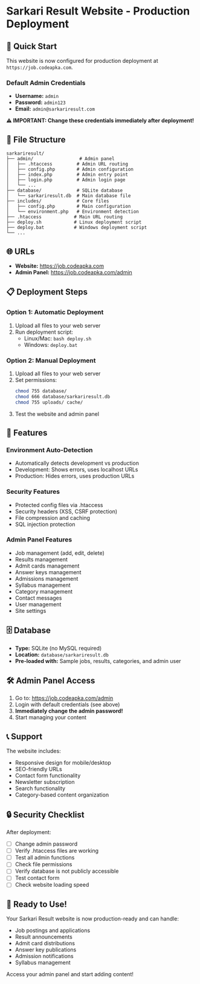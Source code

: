 # Sarkari Result Website - Production Deployment

## 🚀 Quick Start

This website is now configured for production deployment at `https://job.codeapka.com`.

### Default Admin Credentials
- **Username:** `admin`
- **Password:** `admin123`
- **Email:** `admin@sarkariresult.com`

**⚠️ IMPORTANT: Change these credentials immediately after deployment!**

## 📁 File Structure

```
sarkariresult/
├── admin/                 # Admin panel
│   ├── .htaccess         # Admin URL routing
│   ├── config.php        # Admin configuration
│   ├── index.php         # Admin entry point
│   ├── login.php         # Admin login page
│   └── ...
├── database/             # SQLite database
│   └── sarkariresult.db  # Main database file
├── includes/             # Core files
│   ├── config.php        # Main configuration
│   └── environment.php   # Environment detection
├── .htaccess            # Main URL routing
├── deploy.sh            # Linux deployment script
├── deploy.bat           # Windows deployment script
└── ...
```

## 🌐 URLs

- **Website:** https://job.codeapka.com
- **Admin Panel:** https://job.codeapka.com/admin

## 📋 Deployment Steps

### Option 1: Automatic Deployment
1. Upload all files to your web server
2. Run deployment script:
   - Linux/Mac: `bash deploy.sh`
   - Windows: `deploy.bat`

### Option 2: Manual Deployment
1. Upload all files to your web server
2. Set permissions:
   ```bash
   chmod 755 database/
   chmod 666 database/sarkariresult.db
   chmod 755 uploads/ cache/
   ```
3. Test the website and admin panel

## 🔧 Features

### Environment Auto-Detection
- Automatically detects development vs production
- Development: Shows errors, uses localhost URLs
- Production: Hides errors, uses production URLs

### Security Features
- Protected config files via .htaccess
- Security headers (XSS, CSRF protection)
- File compression and caching
- SQL injection protection

### Admin Panel Features
- Job management (add, edit, delete)
- Results management
- Admit cards management
- Answer keys management
- Admissions management
- Syllabus management
- Category management
- Contact messages
- User management
- Site settings

## 🗄️ Database

- **Type:** SQLite (no MySQL required)
- **Location:** `database/sarkariresult.db`
- **Pre-loaded with:** Sample jobs, results, categories, and admin user

## 🛠️ Admin Panel Access

1. Go to: https://job.codeapka.com/admin
2. Login with default credentials (see above)
3. **Immediately change the admin password!**
4. Start managing your content

## 📞 Support

The website includes:
- Responsive design for mobile/desktop
- SEO-friendly URLs
- Contact form functionality
- Newsletter subscription
- Search functionality
- Category-based content organization

## 🔒 Security Checklist

After deployment:
- [ ] Change admin password
- [ ] Verify .htaccess files are working
- [ ] Test all admin functions
- [ ] Check file permissions
- [ ] Verify database is not publicly accessible
- [ ] Test contact form
- [ ] Check website loading speed

## 🌟 Ready to Use!

Your Sarkari Result website is now production-ready and can handle:
- Job postings and applications
- Result announcements
- Admit card distributions
- Answer key publications
- Admission notifications
- Syllabus management

Access your admin panel and start adding content!
